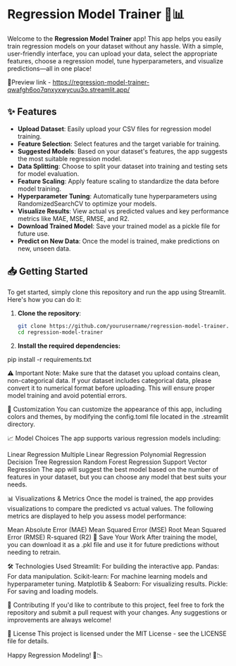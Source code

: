 # Regression Model Trainer 🚀📊

Welcome to the **Regression Model Trainer** app! This app helps you easily train regression models on your dataset without any hassle. With a simple, user-friendly interface, you can upload your data, select the appropriate features, choose a regression model, tune hyperparameters, and visualize predictions—all in one place!

🔗Preview link - https://regression-model-trainer-qwafgh6oo7qnxyxwycuu3o.streamlit.app/

## ✨ Features


- **Upload Dataset**: Easily upload your CSV files for regression model training.
- **Feature Selection**: Select features and the target variable for training.
- **Suggested Models**: Based on your dataset's features, the app suggests the most suitable regression model.
- **Data Splitting**: Choose to split your dataset into training and testing sets for model evaluation.
- **Feature Scaling**: Apply feature scaling to standardize the data before model training.
- **Hyperparameter Tuning**: Automatically tune hyperparameters using RandomizedSearchCV to optimize your models.
- **Visualize Results**: View actual vs predicted values and key performance metrics like MAE, MSE, RMSE, and R2.
- **Download Trained Model**: Save your trained model as a pickle file for future use.
- **Predict on New Data**: Once the model is trained, make predictions on new, unseen data.

## 📥 Getting Started

To get started, simply clone this repository and run the app using Streamlit. Here's how you can do it:

1. **Clone the repository**:

   ```bash
   git clone https://github.com/yourusername/regression-model-trainer.git
   cd regression-model-trainer

2. **Install the required dependencies:**

pip install -r requirements.txt

⚠️ Important Note:
Make sure that the dataset you upload contains clean, non-categorical data. If your dataset includes categorical data, please convert it to numerical format before uploading. This will ensure proper model training and avoid potential errors.

🎨 Customization
You can customize the appearance of this app, including colors and themes, by modifying the config.toml file located in the .streamlit directory.

📈 Model Choices
The app supports various regression models including:

Linear Regression
Multiple Linear Regression
Polynomial Regression
Decision Tree Regression
Random Forest Regression
Support Vector Regression
The app will suggest the best model based on the number of features in your dataset, but you can choose any model that best suits your needs.

📊 Visualizations & Metrics
Once the model is trained, the app provides visualizations to compare the predicted vs actual values. The following metrics are displayed to help you assess model performance:

Mean Absolute Error (MAE)
Mean Squared Error (MSE)
Root Mean Squared Error (RMSE)
R-squared (R2)
💾 Save Your Work
After training the model, you can download it as a .pkl file and use it for future predictions without needing to retrain.

🛠️ Technologies Used
Streamlit: For building the interactive app.
Pandas: For data manipulation.
Scikit-learn: For machine learning models and hyperparameter tuning.
Matplotlib & Seaborn: For visualizing results.
Pickle: For saving and loading models.


🤝 Contributing
If you'd like to contribute to this project, feel free to fork the repository and submit a pull request with your changes. Any suggestions or improvements are always welcome!

📄 License
This project is licensed under the MIT License - see the LICENSE file for details.

Happy Regression Modeling! 🎉📉
